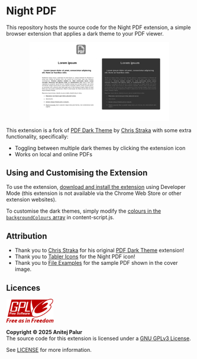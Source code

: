 # Night PDF

This repository hosts the source code for the Night PDF extension, a simple browser extension that applies a dark theme to your PDF viewer.

<p align="center">
  <img src="res/cover-image.png" width="75%" alt="The Night PDF cover image." />
</p>

This extension is a fork of [PDF Dark Theme][pdf-dark-theme-link] by [Chris Straka][chris-straka-link] with some extra functionality, specifically:

- Toggling between multiple dark themes by clicking the extension icon
- Works on local and online PDFs

## Using and Customising the Extension

To use the extension, [download and install the extension](https://dev.to/ben/how-to-install-chrome-extensions-manually-from-github-1612 "Learn how to download and install extensions from GitHub.")
using Developer Mode (this extension is not available via the Chrome Web Store or other extension websites).

To customise the dark themes, simply modify the [colours in the `backgroundColours` array](https://github.com/anipalur/night-pdf/blob/7d86f591c2405b5ff59bddb5f698cc8973b7ab56/content-script.js#L10 "View the colours in the backgroundColours array.") in content-script.js.

## Attribution

- Thank you to [Chris Straka][chris-straka-link] for his original [PDF Dark Theme][pdf-dark-theme-link] extension!
- Thank you to [Tabler Icons](https://tabler.io/icons "Learn more about Tabler Icons.") for the Night PDF icon!
- Thank you to [File Examples](https://file-examples.com "Learn more about File Examples.") for the sample PDF shown in the cover image.

## Licences

<img src="res/gpl-v3-logo.png" width="128px" alt="The GPLv3 logo." />

**Copyright &copy; 2025 Anitej Palur**  
The source code for this extension is licensed under a [GNU GPLv3 License](https://www.gnu.org/licenses/gpl-3.0.html "Learn more about the GNU GPLv3 License.").

See [LICENSE](/LICENSE "View the LICENSE file.") for more information.

[pdf-dark-theme-link]: https://github.com/chris-straka/pdf-dark-theme "View the PDF Dark Theme GitHub repository."
[chris-straka-link]: https://cstraka.dev "Learn more about Chris Straka."
